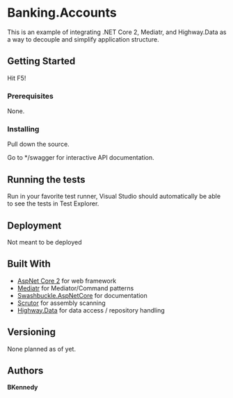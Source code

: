 ﻿# Banking.Accounts

This is an example of integrating .NET Core 2, Mediatr, and Highway.Data as a way to decouple and simplify application structure.


## Getting Started

Hit F5!

### Prerequisites

None.

### Installing

Pull down the source.

Go to */swagger for interactive API documentation.

## Running the tests

Run in your favorite test runner, Visual Studio should automatically be able to see the tests in Test Explorer.

## Deployment

Not meant to be deployed

## Built With

* [AspNet Core 2](https://docs.microsoft.com/en-us/aspnet/core/) for web framework
* [Mediatr](https://github.com/jbogard/MediatR) for Mediator/Command patterns
* [Swashbuckle.AspNetCore](https://github.com/domaindrivendev/Swashbuckle) for documentation
* [Scrutor](https://github.com/khellang/Scrutor) for assembly scanning
* [Highway.Data](https://github.com/HighwayFramework/Highway.Data) for data access / repository handling


## Versioning

None planned as of yet.

## Authors

**BKennedy**

